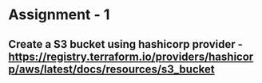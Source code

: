 # Assignment - 1

## Create a S3 bucket using hashicorp provider - https://registry.terraform.io/providers/hashicorp/aws/latest/docs/resources/s3_bucket